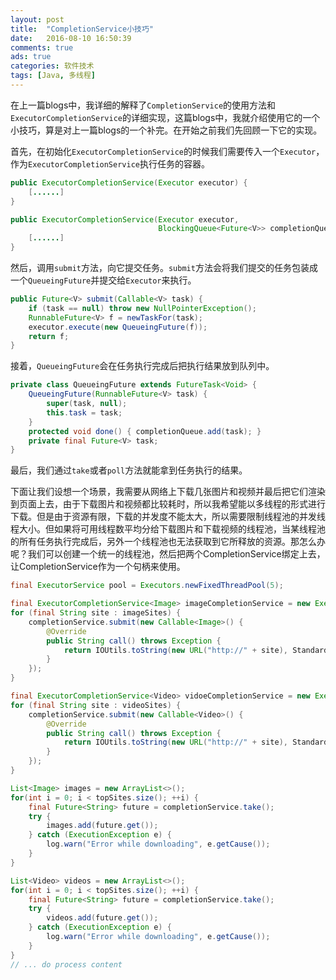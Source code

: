 ```yaml
---
layout: post
title:  "CompletionService小技巧"
date:   2016-08-10 16:50:39
comments: true
ads: true
categories: 软件技术
tags: [Java, 多线程]
---
```


在上一篇blogs中，我详细的解释了`CompletionService`的使用方法和`ExecutorCompletionService`的详细实现，这篇blogs中，我就介绍使用它的一个小技巧，算是对上一篇blogs的一个补完。在开始之前我们先回顾一下它的实现。

<!--more-->

首先，在初始化`ExecutorCompletionService`的时候我们需要传入一个`Executor`，作为`ExecutorCompletionService`执行任务的容器。

```java
public ExecutorCompletionService(Executor executor) {
    [......]
}

public ExecutorCompletionService(Executor executor,
                                 BlockingQueue<Future<V>> completionQueue) {
    [......]
}

```
然后，调用`submit`方法，向它提交任务。`submit`方法会将我们提交的任务包装成一个`QueueingFuture`并提交给`Executor`来执行。

```java
public Future<V> submit(Callable<V> task) {  
    if (task == null) throw new NullPointerException();  
    RunnableFuture<V> f = newTaskFor(task);  
    executor.execute(new QueueingFuture(f));  
    return f;  
}  
```

接着，`QueueingFuture`会在任务执行完成后把执行结果放到队列中。

```java
private class QueueingFuture extends FutureTask<Void> {
    QueueingFuture(RunnableFuture<V> task) {
        super(task, null);
        this.task = task;
    }
    protected void done() { completionQueue.add(task); }
    private final Future<V> task;
}
```

最后，我们通过`take`或者`poll`方法就能拿到任务执行的结果。

下面让我们设想一个场景，我需要从网络上下载几张图片和视频并最后把它们渲染到页面上去，由于下载图片和视频都比较耗时，所以我希望能以多线程的形式进行下载。但是由于资源有限，下载的并发度不能太大，所以需要限制线程池的并发线程大小。但如果将可用线程数平均分给下载图片和下载视频的线程池，当某线程池的所有任务执行完成后，另外一个线程池也无法获取到它所释放的资源。那怎么办呢？我们可以创建一个统一的线程池，然后把两个CompletionService绑定上去，让CompletionService作为一个句柄来使用。

```java
final ExecutorService pool = Executors.newFixedThreadPool(5);

final ExecutorCompletionService<Image> imageCompletionService = new ExecutorCompletionService<>(pool);
for (final String site : imageSites) {
    completionService.submit(new Callable<Image>() {
        @Override
        public String call() throws Exception {
            return IOUtils.toString(new URL("http://" + site), StandardCharsets.UTF_8);
        }
    });
}

final ExecutorCompletionService<Video> vidoeCompletionService = new ExecutorCompletionService<>(pool);
for (final String site : videoSites) {
    completionService.submit(new Callable<Video>() {
        @Override
        public String call() throws Exception {
            return IOUtils.toString(new URL("http://" + site), StandardCharsets.UTF_8);
        }
    });
}

List<Image> images = new ArrayList<>();
for(int i = 0; i < topSites.size(); ++i) {
    final Future<String> future = completionService.take();
    try {
        images.add(future.get());
    } catch (ExecutionException e) {
        log.warn("Error while downloading", e.getCause());
    }
}

List<Video> videos = new ArrayList<>();
for(int i = 0; i < topSites.size(); ++i) {
    final Future<String> future = completionService.take();
    try {
        videos.add(future.get());
    } catch (ExecutionException e) {
        log.warn("Error while downloading", e.getCause());
    }
}
// ... do process content
```
